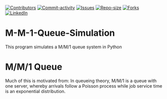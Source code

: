 [![Contributors][contributors-shield]][contributors-url]
[![Commit-activity][commit-activity-shield]][commit-activity-url]
[![Issues][issues-shield]][issues-url]
[![Repo-size][repo-size-shield]][repo-size-url]
[![Forks][forks-shield]][forks-url]
[![LinkedIn][linkedin-shield]][linkedin-url]

# M-M-1-Queue-Simulation
This program simulates a M/M/1 queue system in Python

# M/M/1 Queue
Much of this is motivated from:
In queueing theory, M/M/1 is a queue with one server, whereby arrivals follow a Poisson process while job service time is an exponential distribution.

[contributors-shield]: https://img.shields.io/github/contributors/StokicDusan/MM1QueueSimulation
[contributors-url]: https://github.com/StokicDusan/MM1QueueSimulation/graphs/contributors
[forks-shield]: https://img.shields.io/github/forks/StokicDusan/MM1QueueSimulation?style=social
[forks-url]: https://github.com/StokicDusan/MM1QueueSimulation/network/members
[issues-shield]: https://img.shields.io/github/issues/StokicDusan/MM1QueueSimulation
[issues-url]: https://github.com/StokicDusan/MM1QueueSimulation/issues
[commit-activity-shield]: https://img.shields.io/github/last-commit/StokicDusan/MM1QueueSimulation
[commit-activity-url]: https://github.com/StokicDusan/MM1QueueSimulation/graphs/commit-activity
[repo-size-shield]: https://img.shields.io/github/repo-size/StokicDusan/MM1QueueSimulation
[repo-size-url]: https://img.shields.io/github/repo-size/StokicDusan/MM1QueueSimulation
[linkedin-shield]: https://img.shields.io/badge/LinkedIn-0077B5?style=plastice&logo=linkedin&logoColor=white
[linkedin-url]: https://linkedin.com/in/stokicdusan
